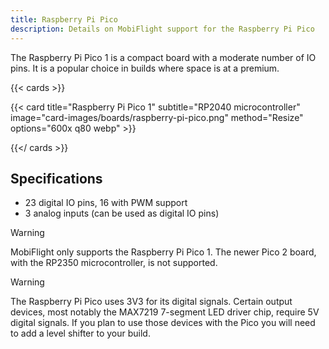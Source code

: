 ```yaml
---
title: Raspberry Pi Pico
description: Details on MobiFlight support for the Raspberry Pi Pico
---
```


The Raspberry Pi Pico 1 is a compact board with a moderate number of IO pins. It is a popular choice in builds where space is at a premium.

{{< cards >}}

{{< card title="Raspberry Pi Pico 1" subtitle="RP2040 microcontroller" image="card-images/boards/raspberry-pi-pico.png" method="Resize" options="600x q80 webp" >}}

{{</ cards >}}

## Specifications

- 23 digital IO pins, 16 with PWM support
- 3 analog inputs (can be used as digital IO pins)

> [!WARNING]
> MobiFlight only supports the Raspberry Pi Pico 1. The newer Pico 2 board, with the RP2350 microcontroller,
> is not supported.

> [!WARNING]
> The Raspberry Pi Pico uses 3V3 for its digital signals. Certain output devices, most notably the MAX7219
> 7-segment LED driver chip, require 5V digital signals. If you plan to use those devices with the Pico you will
> need to add a level shifter to your build.
